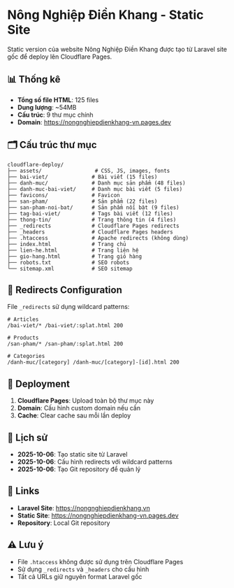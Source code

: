 # Nông Nghiệp Điền Khang - Static Site

Static version của website Nông Nghiệp Điền Khang được tạo từ Laravel site gốc để deploy lên Cloudflare Pages.

## 📊 Thống kê

- **Tổng số file HTML**: 125 files
- **Dung lượng**: ~54MB
- **Cấu trúc**: 9 thư mục chính
- **Domain**: https://nongnghiepdienkhang-vn.pages.dev

## 🗂️ Cấu trúc thư mục

```
cloudflare-deploy/
├── assets/                 # CSS, JS, images, fonts
├── bai-viet/              # Bài viết (15 files)
├── danh-muc/              # Danh mục sản phẩm (48 files)
├── danh-muc-bai-viet/     # Danh mục bài viết (5 files)
├── favicons/              # Favicon
├── san-pham/              # Sản phẩm (22 files)
├── san-pham-noi-bat/      # Sản phẩm nổi bật (9 files)
├── tag-bai-viet/          # Tags bài viết (12 files)
├── thong-tin/             # Trang thông tin (4 files)
├── _redirects             # Cloudflare Pages redirects
├── _headers               # Cloudflare Pages headers
├── .htaccess              # Apache redirects (không dùng)
├── index.html             # Trang chủ
├── lien-he.html           # Trang liên hệ
├── gio-hang.html          # Trang giỏ hàng
├── robots.txt             # SEO robots
└── sitemap.xml            # SEO sitemap
```

## 🔄 Redirects Configuration

File `_redirects` sử dụng wildcard patterns:

```
# Articles
/bai-viet/* /bai-viet/:splat.html 200

# Products
/san-pham/* /san-pham/:splat.html 200

# Categories
/danh-muc/[category] /danh-muc/[category]-[id].html 200
```

## 🚀 Deployment

1. **Cloudflare Pages**: Upload toàn bộ thư mục này
2. **Domain**: Cấu hình custom domain nếu cần
3. **Cache**: Clear cache sau mỗi lần deploy

## 📝 Lịch sử

- **2025-10-06**: Tạo static site từ Laravel
- **2025-10-06**: Cấu hình redirects với wildcard patterns
- **2025-10-06**: Tạo Git repository để quản lý

## 🔗 Links

- **Laravel Site**: https://nongnghiepdienkhang.vn
- **Static Site**: https://nongnghiepdienkhang-vn.pages.dev
- **Repository**: Local Git repository

## ⚠️ Lưu ý

- File `.htaccess` không được sử dụng trên Cloudflare Pages
- Sử dụng `_redirects` và `_headers` cho cấu hình
- Tất cả URLs giữ nguyên format Laravel gốc
